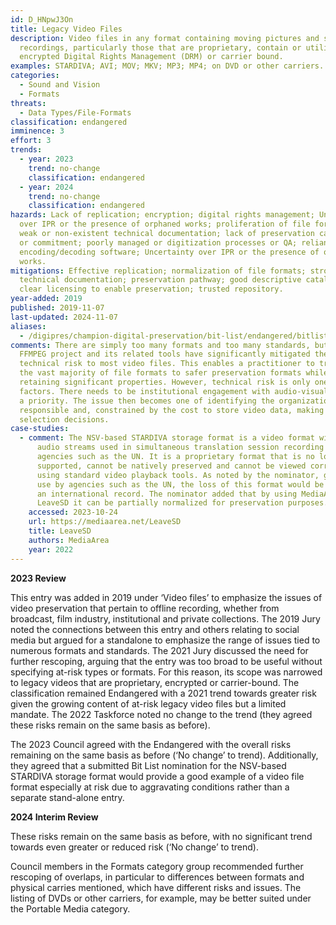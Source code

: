 ```yaml
---
id: D_HNpwJ3On
title: Legacy Video Files
description: Video files in any format containing moving pictures and sound
  recordings, particularly those that are proprietary, contain or utilize
  encrypted Digital Rights Management (DRM) or carrier bound.
examples: STARDIVA; AVI; MOV; MKV; MP3; MP4; on DVD or other carriers.
categories:
  - Sound and Vision
  - Formats
threats:
  - Data Types/File-Formats
classification: endangered
imminence: 3
effort: 3
trends:
  - year: 2023
    trend: no-change
    classification: endangered
  - year: 2024
    trend: no-change
    classification: endangered
hazards: Lack of replication; encryption; digital rights management; Uncertainty
  over IPR or the presence of orphaned works; proliferation of file formats;
  weak or non-existent technical documentation; lack of preservation capability
  or commitment; poorly managed or digitization processes or QA; reliance on
  encoding/decoding software; Uncertainty over IPR or the presence of orphaned
  works.
mitigations: Effective replication; normalization of file formats; strong
  technical documentation; preservation pathway; good descriptive cataloguing;
  clear licensing to enable preservation; trusted repository.
year-added: 2019
published: 2019-11-07
last-updated: 2024-11-07
aliases:
  - /digipres/champion-digital-preservation/bit-list/endangered/bitlist-legacy-video-files
comments: There are simply too many formats and too many standards, but the
  FFMPEG project and its related tools have significantly mitigated the
  technical risk to most video files. This enables a practitioner to transform
  the vast majority of file formats to safer preservation formats while
  retaining significant properties. However, technical risk is only one of the
  factors. There needs to be institutional engagement with audio-visual data as
  a priority. The issue then becomes one of identifying the organizations
  responsible and, constrained by the cost to store video data, making effective
  selection decisions.
case-studies:
  - comment: The NSV-based STARDIVA storage format is a video format with multiple
      audio streams used in simultaneous translation session recording by
      agencies such as the UN. It is a proprietary format that is no longer
      supported, cannot be natively preserved and cannot be viewed correctly
      using standard video playback tools. As noted by the nominator, given its
      use by agencies such as the UN, the loss of this format would be a loss of
      an international record. The nominator added that by using MediaArea
      LeaveSD it can be partially normalized for preservation purposes.
    accessed: 2023-10-24
    url: https://mediaarea.net/LeaveSD
    title: LeaveSD
    authors: MediaArea
    year: 2022
---
```

**2023 Review**

This entry was added in 2019 under ‘Video files’ to emphasize the issues of video preservation that pertain to offline recording, whether from broadcast, film industry, institutional and private collections. The 2019 Jury noted the connections between this entry and others relating to social media but argued for a standalone to emphasize the range of issues tied to numerous formats and standards. The 2021 Jury discussed the need for further rescoping, arguing that the entry was too broad to be useful without specifying at-risk types or formats. For this reason, its scope was narrowed to legacy videos that are proprietary, encrypted or carrier-bound. The classification remained Endangered with a 2021 trend towards greater risk given the growing content of at-risk legacy video files but a limited mandate. The 2022 Taskforce noted no change to the trend (they agreed these risks remain on the same basis as before).

The 2023 Council agreed with the Endangered with the overall risks remaining on the same basis as before (‘No change’ to trend). Additionally, they agreed that a submitted Bit List nomination for the NSV-based STARDIVA storage format would provide a good example of a video file format especially at risk due to aggravating conditions rather than a separate stand-alone entry.

**2024 Interim Review**

These risks remain on the same basis as before, with no significant trend towards even greater or reduced risk (‘No change’ to trend).

Council members in the Formats category group recommended further rescoping of overlaps, in particular to differences between formats and physical carries mentioned, which have different risks and issues. The listing of DVDs or other carriers, for example, may be better suited under the Portable Media category.
